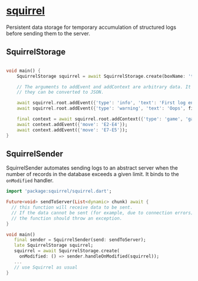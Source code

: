 # [squirrel](https://github.com/rtmigo/squirrel_dart)

Persistent data storage for temporary accumulation of structured logs before sending them to the server.

## SquirrelStorage

```dart

void main() {
    SquirrelStorage squirrel = await SquirrelStorage.create(boxName: 'test2');

    // The arguments to addEvent and addContext are arbitrary data. It is only important that
    // they can be converted to JSON.

    await squirrel.root.addEvent({'type': 'info', 'text': 'First log entry'});
    await squirrel.root.addEvent({'type': 'warning', 'text': 'Oops', file: 'myfile.dart'});

    final context = await squirrel.root.addContext({'type': 'game', 'game_id': 123});
    await context.addEvent({'move': 'E2-E4'});
    await context.addEvent({'move': 'E7-E5'});
}
```

## SquirrelSender

SquirrelSender automates sending logs to an abstract server when the number of records in the
database exceeds a given limit. It binds to the `onModified` handler.

```dart
import 'package:squirrel/squirrel.dart';

Future<void> sendToServer(List<dynamic> chunk) await {
  // this function will receive data to be sent.
  // If the data cannot be sent (for example, due to connection errors),
  // the function should throw an exception.
}

void main()
   final sender = SquirrelSender(send: sendToServer);
   late SquirrelStorage squirrel;
   squirrel = await SquirrelStorage.create(
     onModified: () => sender.handleOnModified(squirrel));
   ...
   // use Squirrel as usual
}
```
